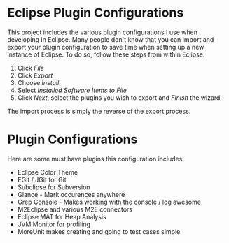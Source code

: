 Eclipse Plugin Configurations
=============================
This project includes the various plugin configurations I use when developing in Eclipse.  Many people don't know that you can import and export your plugin configuration to save time when setting up a new instance of Eclipse.  To do so, follow these steps from within Eclipse:

1. Click *File*
2. Click *Export*
3. Choose *Install*
4. Select *Installed Software Items to File*
5. Click *Next*, select the plugins you wish to export and *Finish* the wizard.

The import process is simply the reverse of the export process.

Plugin Configurations
=====================
Here are some must have plugins this configuration includes:

* Eclipse Color Theme
* EGit / JGit for Git
* Subclipse for Subversion
* Glance - Mark occurences anywhere
* Grep Console - Makes working with the console / log awesome
* M2Eclipse and various M2E connectors
* Eclipse MAT for Heap Analysis
* JVM Monitor for profiling
* MoreUnit makes creating and going to test cases simple


